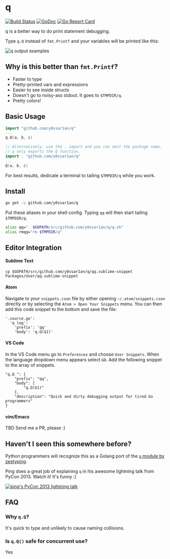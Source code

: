 # q
[![Build Status](https://travis-ci.org/y0ssar1an/q.svg?branch=develop)](https://travis-ci.org/y0ssar1an/q)
[![GoDoc](https://godoc.org/github.com/y0ssar1an/q?status.svg)](https://godoc.org/github.com/y0ssar1an/q)
[![Go Report Card](https://goreportcard.com/badge/github.com/y0ssar1an/q)](https://goreportcard.com/report/github.com/y0ssar1an/q)

q is a better way to do print statement debugging.

Type `q.Q` instead of `fmt.Printf` and your variables will be printed like this:

![q output examples](https://i.imgur.com/OFmm7pb.png)

## Why is this better than `fmt.Printf`?

* Faster to type
* Pretty-printed vars and expressions
* Easier to see inside structs
* Doesn't go to noisy-ass stdout. It goes to `$TMPDIR/q`.
* Pretty colors!

## Basic Usage

```go
import "github.com/y0ssar1an/q"
...
q.Q(a, b, c)

// Alternatively, use the . import and you can omit the package name.
// q only exports the Q function.
import . "github.com/y0ssar1an/q"
...
Q(a, b, c)
```


For best results, dedicate a terminal to tailing `$TMPDIR/q` while you work.

## Install

```sh
go get -u github.com/y0ssar1an/q
```

Put these aliases in your shell config. Typing `qq` will then start tailing
`$TMPDIR/q`.
```sh
alias qq=". $GOPATH/src/github.com/y0ssar1an/q/q.sh"
alias rmqq="rm $TMPDIR/q"
```

## Editor Integration

#### Sublime Text
```
cp $GOPATH/src/github.com/y0ssar1an/q/qq.sublime-snippet Packages/User/qq.sublime-snippet
```

#### Atom
Navigate to your `snippets.cson` file by either opening `~/.atom/snippets.cson`
directly or by selecting the `Atom > Open Your Snippets` menu. You can then add
this code snippet to the bottom and save the file:
```
'.source.go':
  'q log':
    'prefix': 'qq'
    'body': 'q.Q($1)'
```

#### VS Code
In the VS Code menu go to `Preferences` and choose `User Snippets`. When the
language dropdown menu appears select `GO`. Add the following snippet to the
array of snippets.
```
"q.Q ": {
	"prefix": "qq",
	"body": [
		"q.Q($1)"
	],
	"description": "Quick and dirty debugging output for tired Go programmers"
}
```

#### vim/Emacs
TBD Send me a PR, please :)

## Haven't I seen this somewhere before?

Python programmers will recognize this as a Golang port of the
[`q` module by zestyping](https://github.com/zestyping/q).

Ping does a great job of explaining `q` in his awesome lightning talk from
PyCon 2013. Watch it! It's funny :)

[![ping's PyCon 2013 lightning talk](https://i.imgur.com/7KmWvtG.jpg)](https://youtu.be/OL3De8BAhME?t=25m14s)

## FAQ

### Why `q.Q`?
It's quick to type and unlikely to cause naming collisions.

### Is `q.Q()` safe for concurrent use?
Yes

